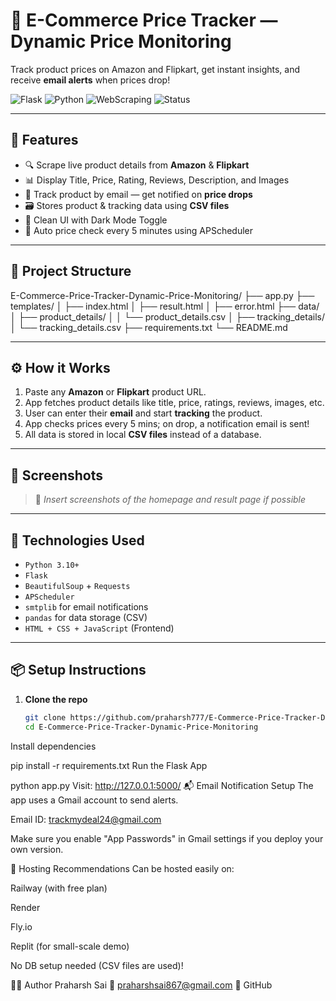 # 🛒 E-Commerce Price Tracker — Dynamic Price Monitoring

Track product prices on Amazon and Flipkart, get instant insights, and receive **email alerts** when prices drop!

![Flask](https://img.shields.io/badge/Flask-Framework-blue)
![Python](https://img.shields.io/badge/Python-3.10+-yellow)
![WebScraping](https://img.shields.io/badge/Web%20Scraping-BeautifulSoup-green)
![Status](https://img.shields.io/badge/Status-Working-brightgreen)

---

## 📌 Features

- 🔍 Scrape live product details from **Amazon** & **Flipkart**
- 📊 Display Title, Price, Rating, Reviews, Description, and Images
- 📧 Track product by email — get notified on **price drops**
- 🗃️ Stores product & tracking data using **CSV files**
- 🌙 Clean UI with Dark Mode Toggle
- 🔁 Auto price check every 5 minutes using APScheduler

---

## 📁 Project Structure

E-Commerce-Price-Tracker-Dynamic-Price-Monitoring/
├── app.py
├── templates/
│ ├── index.html
│ ├── result.html
│ ├── error.html
├── data/
│ ├── product_details/
│ │ └── product_details.csv
│ ├── tracking_details/
│ └── tracking_details.csv
├── requirements.txt
└── README.md

---

## ⚙️ How it Works

1. Paste any **Amazon** or **Flipkart** product URL.
2. App fetches product details like title, price, ratings, reviews, images, etc.
3. User can enter their **email** and start **tracking** the product.
4. App checks prices every 5 mins; on drop, a notification email is sent!
5. All data is stored in local **CSV files** instead of a database.

---

## 📸 Screenshots

> 📌 *Insert screenshots of the homepage and result page if possible*

---

## 🧪 Technologies Used

- `Python 3.10+`
- `Flask`
- `BeautifulSoup` + `Requests`
- `APScheduler`
- `smtplib` for email notifications
- `pandas` for data storage (CSV)
- `HTML + CSS + JavaScript` (Frontend)

---

## 📦 Setup Instructions

1. **Clone the repo**
   ```bash
   git clone https://github.com/praharsh777/E-Commerce-Price-Tracker-Dynamic-Price-Monitoring.git
   cd E-Commerce-Price-Tracker-Dynamic-Price-Monitoring
Install dependencies

pip install -r requirements.txt
Run the Flask App

python app.py
Visit:
http://127.0.0.1:5000/
📬 Email Notification Setup
The app uses a Gmail account to send alerts.

Email ID: trackmydeal24@gmail.com

Make sure you enable "App Passwords" in Gmail settings if you deploy your own version.

🚀 Hosting Recommendations
Can be hosted easily on:

Railway (with free plan)

Render

Fly.io

Replit (for small-scale demo)

No DB setup needed (CSV files are used)!

🙋‍♂️ Author
Praharsh Sai
📧 praharshsai867@gmail.com
🔗 GitHub

